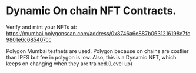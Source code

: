 # Dynamic On chain NFT Contracts.

Verify and mint your NFTs at: https://mumbai.polygonscan.com/address/0x8746a6e887b0631216198e7fc9801e6c685407cc
 
 Polygon Mumbai testnets are used.
 Polygon because on chains are costlier than IPFS but fee in polygon is low.
 Also, this is a Dynamic NFT, which keeps on changing when they are trained.(Level up)

